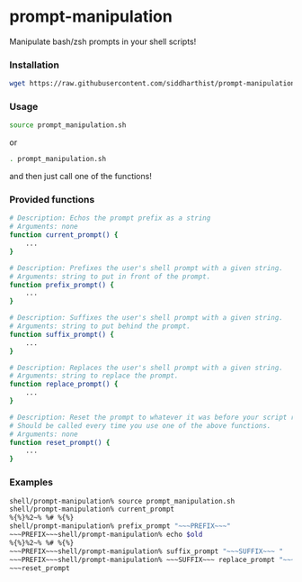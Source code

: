# prompt-manipulation
Manipulate bash/zsh prompts in your shell scripts!

### Installation
```bash
wget https://raw.githubusercontent.com/siddharthist/prompt-manipulation/master/prompt-manipulation.sh
```

### Usage
```bash
source prompt_manipulation.sh
```
or
```bash
. prompt_manipulation.sh
```
and then just call one of the functions!

### Provided functions
```bash
# Description: Echos the prompt prefix as a string
# Arguments: none
function current_prompt() {
    ...
}

# Description: Prefixes the user's shell prompt with a given string.
# Arguments: string to put in front of the prompt.
function prefix_prompt() {
    ...
}

# Description: Suffixes the user's shell prompt with a given string.
# Arguments: string to put behind the prompt.
function suffix_prompt() {
    ...
}

# Description: Replaces the user's shell prompt with a given string.
# Arguments: string to replace the prompt.
function replace_prompt() {
    ...
}

# Description: Reset the prompt to whatever it was before your script ran.
# Should be called every time you use one of the above functions.
# Arguments: none
function reset_prompt() {
    ...
}
```

### Examples

```bash
shell/prompt-manipulation% source prompt_manipulation.sh
shell/prompt-manipulation% current_prompt
%{%}%2~% %# %{%}
shell/prompt-manipulation% prefix_prompt "~~~PREFIX~~~"
~~~PREFIX~~~shell/prompt-manipulation% echo $old
%{%}%2~% %# %{%}
~~~PREFIX~~~shell/prompt-manipulation% suffix_prompt "~~~SUFFIX~~~ "
~~~PREFIX~~~shell/prompt-manipulation% ~~~SUFFIX~~~ replace_prompt "~~~"
~~~reset_prompt
```
